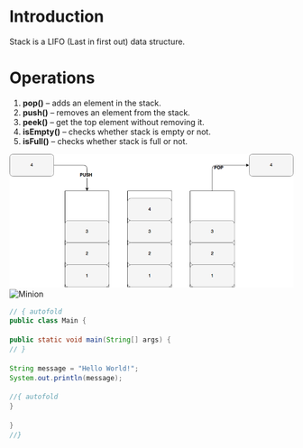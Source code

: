 # Introduction
Stack is a LIFO (Last in first out) data structure.

# Operations

1. **pop()** – adds an element in the stack.
2. **push()** – removes an element from the stack.
3. **peek()** – get the top element without removing it.
4. **isEmpty()** – checks whether stack is empty or not.
5. **isFull()** – checks whether stack is full or not.

![Stack](https://github.com/damithme/playground-IrSNCu0K/blob/master/stack-2-2.png)
![Minion](http://octodex.github.com/images/minion.png)
```java runnable
// { autofold
public class Main {

public static void main(String[] args) {
// }

String message = "Hello World!";
System.out.println(message);

//{ autofold
}

}
//}
```
